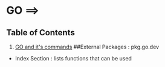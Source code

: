 # GO ==>

## Table of Contents
1. [GO and it's commands](./commands.md)
##External Packages : pkg.go.dev
* Index Section : lists functions that can be used

